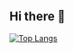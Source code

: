 ## Hi there 👋
[![Top Langs](https://github-readme-stats.vercel.app/api/top-langs/?username=teungku-lak-beuras)](https://github.com/teungku-lak-beuras/github-readme-stats)
<!--
**teungku-lak-beuras/teungku-lak-beuras** is a ✨ _special_ ✨ repository because its `README.md` (this file) appears on your GitHub profile.

Here are some ideas to get you started:

- 🔭 I’m currently working on ...
- 🌱 I’m currently learning ...
- 👯 I’m looking to collaborate on ...
- 🤔 I’m looking for help with ...
- 💬 Ask me about ...
- 📫 How to reach me: ...
- 😄 Pronouns: ...
- ⚡ Fun fact: ...
-->
